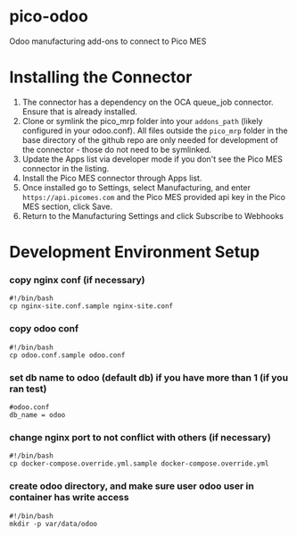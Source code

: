 # pico-odoo
Odoo manufacturing add-ons to connect to Pico MES

# Installing the Connector
1. The connector has a dependency on the OCA queue_job connector.  Ensure that is already installed.
1. Clone or symlink the pico_mrp folder into your `addons_path` (likely configured in your odoo.conf).  All files outside the `pico_mrp` folder in the base directory of the github repo are only needed for development of the connector - those do not need to be symlinked.
1. Update the Apps list via developer mode if you don't see the Pico MES connector in the listing.
1. Install the Pico MES connector through Apps list.
1. Once installed go to Settings, select Manufacturing, and enter `https://api.picomes.com` and the Pico MES provided api key in the Pico MES section, click Save.
1. Return to the Manufacturing Settings and click Subscribe to Webhooks 

# Development Environment Setup
### copy nginx conf (if necessary)
```
#!/bin/bash
cp nginx-site.conf.sample nginx-site.conf
```
### copy odoo conf
```
#!/bin/bash
cp odoo.conf.sample odoo.conf
```
### set db name to odoo (default db) if you have more than 1 (if you ran test)
```
#odoo.conf
db_name = odoo
```
### change nginx port to not conflict with others (if necessary)
```
#!/bin/bash
cp docker-compose.override.yml.sample docker-compose.override.yml
```
### create odoo directory, and make sure user odoo user in container has write access   
```
#!/bin/bash
mkdir -p var/data/odoo
```
